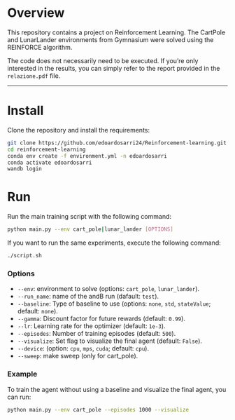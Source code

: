 # Overview
This repository contains a project on Reinforcement Learning. The CartPole and LunarLander environments from Gymnasium were solved using the REINFORCE algorithm.

The code does not necessarily need to be executed. If you’re only interested in the results, you can simply refer to the report provided in the `relazione.pdf` file.

---

# Install
Clone the repository and install the requirements:

```bash
git clone https://github.com/edoardosarri24/Reinforcement-learning.git
cd reinforcement-learning
conda env create -f environment.yml -n edoardosarri
conda activate edoardosarri
wandb login
```

# Run
Run the main training script with the following command:
```bash
python main.py --env cart_pole|lunar_lander [OPTIONS]
```

If you want to run the same experiments, execute the following command:
```bash
./script.sh
```

### Options
- `--env`: environment to solve (options: `cart_pole`, `lunar_lander`).
- `--run_name`: name of the andB run (dafault: `test`).
- `--baseline`: Type of baseline to use (options: `none`, `std`, `stateValue`; default: `none`).
- `--gamma`: Discount factor for future rewards (default: `0.99`).
- `--lr`: Learning rate for the optimizer (default: `1e-3`).
- `--episodes`: Number of training episodes (default: `500`).
- `--visualize`: Set flag to visualize the final agent (default: `False`).
- `--device`: (option: `cpu`, `mps`, `cuda`; default: `cpu`).
- `--sweep`: make sweep (only for cart_pole).

### Example
To train the agent without using a baseline and visualize the final agent, you can run:

```bash
python main.py --env cart_pole --episodes 1000 --visualize
```
